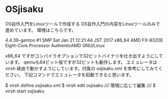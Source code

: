 # OSjisaku
OS自作入門をLinuxツールで作成する
OS自作入門の内容をLinuxツールのみで進めています。
環境はこちらです。

4.4.39-gentoo #1 SMP Sat Jan 21 12:21:44 JST 2017 x86_64 AMD FX-8320E Eight-Core Processor AuthenticAMD GNU/Linux

x86_64 ですがコンパイラオプションで32ビットバイナリを吐き出すようにしています。
qemuも64ビット版ですが32ビットも動作します。
エミュレータは virsh 経由で動かすようにしています。付属の osjisaku.xml を参考にしてみてください。
下記コマンドでエミュレータを起動できると思います。

$ virsh define osjisaku.xml
$ virsh edit osjisaku
/// 環境に応じて編集 ///
$ virsh start osjisaku
